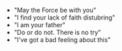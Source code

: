 - "May the Force be with you"
- "I find your lack of faith distubring"
- "I am your father"
- "Do or do not. There is no try"
- "I've got a bad feeling about this"
